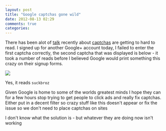 ```yaml
---
layout: post
title: "Google captchas gone wild"
date: 2012-08-13 02:29
comments: true
categories: 
---
```


There has been alot of [talk](http://blog.andrewmunsell.com/post/28232343440/captchas-are-becoming-ridiculous#.UCZRNLQgeTM) recently 
about [captchas](http://www.google.com/recaptcha) are getting to hard to read.  I signed up for another Google+ account today, I failed to enter the
first captcha correctly, the second captcha that was displayed is below - it took a number of reads before I believed Google would print something this crazy on their signup forms.

![](http://i.minus.com/i7Lyb5MCxCJdG.png)

Yes, it reads `suckbroz`

Given Google is home to some of the worlds greatest minds I hope they can for a few hours stop trying to get people to click ads and really fix captchas. Either put in a decent filter so crazy stuff like this doesn't appear or fix the issue so we don't need to place captchas on sites

 I don't know what the solution is - but whatever they are doing now isn't working
